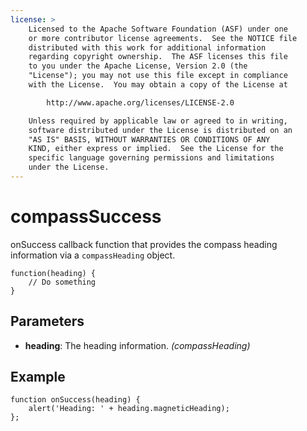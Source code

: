 ```yaml
---
license: >
    Licensed to the Apache Software Foundation (ASF) under one
    or more contributor license agreements.  See the NOTICE file
    distributed with this work for additional information
    regarding copyright ownership.  The ASF licenses this file
    to you under the Apache License, Version 2.0 (the
    "License"); you may not use this file except in compliance
    with the License.  You may obtain a copy of the License at

        http://www.apache.org/licenses/LICENSE-2.0

    Unless required by applicable law or agreed to in writing,
    software distributed under the License is distributed on an
    "AS IS" BASIS, WITHOUT WARRANTIES OR CONDITIONS OF ANY
    KIND, either express or implied.  See the License for the
    specific language governing permissions and limitations
    under the License.
---
```


compassSuccess
==============

onSuccess callback function that provides the compass heading information via a `compassHeading` object.

    function(heading) {
        // Do something
    }

Parameters
----------

- __heading__: The heading information. _(compassHeading)_

Example
-------

    function onSuccess(heading) {
        alert('Heading: ' + heading.magneticHeading);
    };
